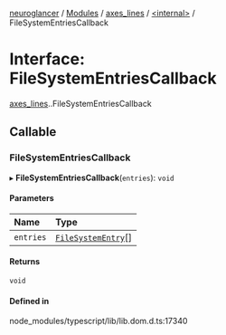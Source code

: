 [neuroglancer](../README.md) / [Modules](../modules.md) / [axes\_lines](../modules/axes_lines.md) / [<internal\>](../modules/axes_lines._internal_.md) / FileSystemEntriesCallback

# Interface: FileSystemEntriesCallback

[axes_lines](../modules/axes_lines.md).[<internal>](../modules/axes_lines._internal_.md).FileSystemEntriesCallback

## Callable

### FileSystemEntriesCallback

▸ **FileSystemEntriesCallback**(`entries`): `void`

#### Parameters

| Name | Type |
| :------ | :------ |
| `entries` | [`FileSystemEntry`](../modules/axes_lines._internal_.md#filesystementry)[] |

#### Returns

`void`

#### Defined in

node_modules/typescript/lib/lib.dom.d.ts:17340
